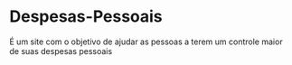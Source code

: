 # Despesas-Pessoais
 É um site com o objetivo de ajudar as pessoas a terem um controle maior de suas despesas pessoais 
